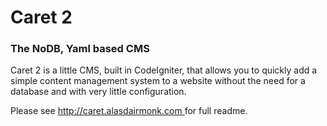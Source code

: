 # Caret 2
### The NoDB, Yaml based CMS

Caret 2 is a little CMS, built in CodeIgniter, that allows you to quickly add a simple content management system to a website without the need for a database and with very little configuration.

Please see [http://caret.alasdairmonk.com ](http://caret.alasdairmonk.com) for full readme.